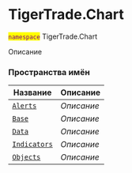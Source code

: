 
# TigerTrade.Chart

<mark style="color:purple;">`namespace`</mark> TigerTrade.Chart

Описание


### Пространства имён
| Название | Описание |
| --- | --- |
| [`Alerts`](./TigerTrade.Chart/Alerts.md) | *Описание* |
| [`Base`](./TigerTrade.Chart/Base.md) | *Описание* |
| [`Data`](./TigerTrade.Chart/Data.md) | *Описание* |
| [`Indicators`](./TigerTrade.Chart/Indicators.md) | *Описание* |
| [`Objects`](./TigerTrade.Chart/Objects.md) | *Описание* |
